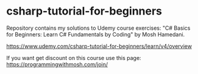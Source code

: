 # csharp-tutorial-for-beginners
Repository contains my solutions to Udemy course exercises: "C# Basics for Beginners: Learn C# Fundamentals by Coding" by Mosh Hamedani.

https://www.udemy.com/csharp-tutorial-for-beginners/learn/v4/overview

If you want get discount on this course use this page: https://programmingwithmosh.com/join/
